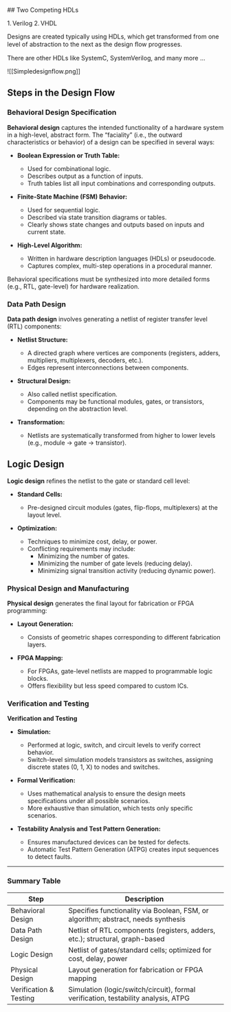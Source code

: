 [](Design%20Representation.md)[](Design%20Representation.md)[](Design%20Representation.md)[](Design%20Representation.md)[](Design%20Representation.md)[](Design%20Representation.md)[](Design%20Representation.md)[](Design%20Representation.md)[](Design%20Representation.md)[](Design%20Representation.md)[](Design%20Representation.md)[](Design%20Representation.md)[](Design%20Representation.md)[](Design%20Representation.md)[](Design%20Representation.md)[](Design%20Representation.md)[](Design%20Representation.md)[](Design%20Representation.md)[](Design%20Representation.md)[](Design%20Representation.md)[](Design%20Representation.md)[](Design%20Representation.md)[](Design%20Representation.md)[](Design%20Representation.md)[](Design%20Representation.md)[](Design%20Representation.md)[](Design%20Representation.md)[](Design%20Representation.md)[](Design%20Representation.md)[](Design%20Representation.md)[](Design%20Representation.md)[](Design%20Representation.md)[](Design%20Representation.md)[](Design%20Representation.md)[](Design%20Representation.md)[](Design%20Representation.md)[](Design%20Representation.md)[](Design%20Representation.md)[](Design%20Representation.md)[](Design%20Representation.md)[](Design%20Representation.md)[](Design%20Representation.md)[](Design%20Representation.md)[](Design%20Representation.md)[](Design%20Representation.md)[](Design%20Representation.md)[](Design%20Representation.md)[](Design%20Representation.md)[](Design%20Representation.md)[](Design%20Representation.md)[](Design%20Representation.md)[](Design%20Representation.md)[](Design%20Representation.md)[](Design%20Representation.md)[](Design%20Representation.md)[](Design%20Representation.md)[](Design%20Representation.md)[](Design%20Representation.md)[](Design%20Representation.md)[](Design%20Representation.md)[](Design%20Representation.md)[](Design%20Representation.md)[](Design%20Representation.md)[](Design%20Representation.md)[](Design%20Representation.md)[](Design%20Representation.md)[](Design%20Representation.md)[](Design%20Representation.md)[](Design%20Representation.md)[](Design%20Representation.md)[](Design%20Representation.md)[](Design%20Representation.md)[](Design%20Representation.md)[](Design%20Representation.md)[](Design%20Representation.md)[](Design%20Representation.md)[](Design%20Representation.md)[](Design%20Representation.md)[](Design%20Representation.md)[](Design%20Representation.md)[](Design%20Representation.md)[](Design%20Representation.md)[](Design%20Representation.md)[](Design%20Representation.md)[](Design%20Representation.md)[](Design%20Representation.md)[](Design%20Representation.md)[](Design%20Representation.md)[](Design%20Representation.md)[](Design%20Representation.md)[](Design%20Representation.md)[](Design%20Representation.md)[](Design%20Representation.md)[](Design%20Representation.md)## Two Competing HDLs 

1. Verilog 
2. VHDL 

Designs are created typically using HDLs, which get transformed from one level of abstraction to the next as the design ﬂow progresses. 

There are other HDLs like SystemC, SystemVerilog, and many more … 

![[Simpledesignflow.png]]
## Steps in the Design Flow

### Behavioral Design Specification

**Behavioral design** captures the intended functionality of a hardware system in a high-level, abstract form. The “faciality” (i.e., the outward characteristics or behavior) of a design can be specified in several ways:

- **Boolean Expression or Truth Table:**
    - Used for combinational logic.
    - Describes output as a function of inputs.
    - Truth tables list all input combinations and corresponding outputs.

- **Finite-State Machine (FSM) Behavior:**
    - Used for sequential logic.
    - Described via state transition diagrams or tables.
    - Clearly shows state changes and outputs based on inputs and current state.

- **High-Level Algorithm:**
    - Written in hardware description languages (HDLs) or pseudocode.
    - Captures complex, multi-step operations in a procedural manner.

Behavioral specifications must be synthesized into more detailed forms (e.g., RTL, gate-level) for hardware realization.

### Data Path Design

**Data path design** involves generating a netlist of register transfer level (RTL) components:

- **Netlist Structure:**
    - A directed graph where vertices are components (registers, adders, multipliers, multiplexers, decoders, etc.).
    - Edges represent interconnections between components.

- **Structural Design:**
    - Also called netlist specification.
    - Components may be functional modules, gates, or transistors, depending on the abstraction level.

- **Transformation:**
    - Netlists are systematically transformed from higher to lower levels (e.g., module → gate → transistor).

## Logic Design

**Logic design** refines the netlist to the gate or standard cell level:

- **Standard Cells:**
    - Pre-designed circuit modules (gates, flip-flops, multiplexers) at the layout level.

- **Optimization:**
    - Techniques to minimize cost, delay, or power.
    - Conflicting requirements may include:
        - Minimizing the number of gates.
        - Minimizing the number of gate levels (reducing delay).
        - Minimizing signal transition activity (reducing dynamic power).

### Physical Design and Manufacturing

**Physical design** generates the final layout for fabrication or FPGA programming:

- **Layout Generation:**
    - Consists of geometric shapes corresponding to different fabrication layers.

- **FPGA Mapping:**
    - For FPGAs, gate-level netlists are mapped to programmable logic blocks.
    - Offers flexibility but less speed compared to custom ICs.

### Verification and Testing

**Verification and Testing**

- **Simulation:**
    - Performed at logic, switch, and circuit levels to verify correct behavior.
    - Switch-level simulation models transistors as switches, assigning discrete states (0, 1, X) to nodes and switches.

- **Formal Verification:**
    - Uses mathematical analysis to ensure the design meets specifications under all possible scenarios.
    - More exhaustive than simulation, which tests only specific scenarios.

- **Testability Analysis and Test Pattern Generation:**
    - Ensures manufactured devices can be tested for defects.
    - Automatic Test Pattern Generation (ATPG) creates input sequences to detect faults.

---

### Summary Table

|Step|Description|
|---|---|
|Behavioral Design|Specifies functionality via Boolean, FSM, or algorithm; abstract, needs synthesis|
|Data Path Design|Netlist of RTL components (registers, adders, etc.); structural, graph-based|
|Logic Design|Netlist of gates/standard cells; optimized for cost, delay, power|
|Physical Design|Layout generation for fabrication or FPGA mapping|
|Verification & Testing|Simulation (logic/switch/circuit), formal verification, testability analysis, ATPG|
